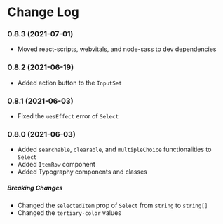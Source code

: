 # Change Log


### 0.8.3 (2021-07-01)

- Moved react-scripts, webvitals, and node-sass to dev dependencies


### 0.8.2 (2021-06-19)

- Added action button to the `InputSet`


### 0.8.1 (2021-06-03)

- Fixed the `uesEffect` error of `Select`


### 0.8.0 (2021-06-03)

- Added `searchable`, `clearable`, and `multipleChoice` functionalities to `Select`
- Added `ItemRow` component
- Added Typography components and classes

##### Breaking Changes
- Changed the `selectedItem` prop of `Select` from `string` to `string[]` 
- Changed the `tertiary-color` values